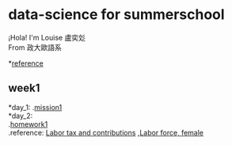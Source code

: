 # data-science for summerschool    
  
¡Hola! I'm Louise 盧奕彣  
From 政大歐語系  
  
*[reference](https://www.peculab.org/)
## week1  
*day_1: 
.[mission1](https://louiselu1011.github.io/data-science-summerschool/day%201/beginning.html)  
*day_2:  
.[homework1](https://github.com/louiselu1011/data-science-summerschool/blob/master/day2_homework1/data_combined.html)  
.reference: [Labor tax and contributions](https://data.worldbank.org/indicator/IC.TAX.LABR.CP.ZS?view=chart)  ,[Labor force, female](https://data.worldbank.org/indicator/SL.TLF.TOTL.FE.ZS?view=chart)
